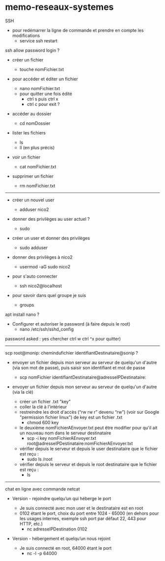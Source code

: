 # memo-reseaux-systemes

SSH

* pour redémarrer la ligne de commande et prendre en compte les modifications
  * service ssh restart 


ssh allow password login ?


* créer un fichier
  * touche nomFichier.txt

* pour accéder et éditer un fichier
  * nano nomFichier.txt
  * pour quitter une fois édité
    * ctrl s puis ctrl x 
    * ctrl c pour exit ?


* accéder au dossier
  * cd nomDossier

* lister les fichiers
  * ls
  * ll (en plus précis)

* voir un fichier
  * cat nomFichier.txt

* supprimer un fichier
  * rm nomFichier.txt

___

* créer un nouvel user
  * adduser nico2 

* donner des privilèges au user actuel ?
  * sudo 

* créer un user et donner des privilèges
  * sudo adduser

* donner des privilèges à nico2
  * usermod -aG sudo nico2

* pour s'auto connecter
  * ssh nico2@localhost	

* pour savoir dans quel groupe je suis	
  * groups

apt install nano ?

* Configurer et autoriser le password (à faire depuis le root)
  * nano /etc/ssh/sshd_config

password asked : yes
chercher ctrl w
ctrl ^x pour quitter) 

___

scp root@monip: chemindufichier identifiantDestinataire@sonip ?

* envoyer un fichier depuis mon serveur au serveur de quelqu'un d'autre (via son mot de passe), puis saisir son identifiant et mot de passe
  * scp nomFichier identifiantDestinataire@adresseIPDestinataire:

* envoyer un fichier depuis mon serveur au serveur de quelqu'un d'autre (via la clé)
  * créer un fichier .txt "key"
  * coller la clé à l'intérieur
  * restreindre les droit d'accès (“rw rw r” devenu “rw”) (voir sur Google "permission fichier linux") de key est un fichier .txt
    * chmod 600 key 
  * le deuxième nomFichierAEnvoyer.txt peut être modifier pour qu'il ait un nouveau nom dans le serveur destinataire
    * scp -i key nomFichierAEnvoyer.txt root@adresseIPDestinataire:nomFichierAEnvoyer.txt 
  * vérifier depuis le serveur et depuis le user destinataire que le fichier est reçu :
    * sudo ls /root
  * vérifier depuis le serveur et depuis le root destinataire que le fichier est reçu :
    * ls
___

chat en ligne avec commande netcat 

* Version - rejoindre quelqu’un qui héberge le port
  * Je suis connecté avec mon user et le destinataire est en root 
  * 0102 étant le port, choix du port entre 1024 - 65000 (en dehors pour les usages internes, exemple ssh port par défaut 22, 443 pour HTTP, etc.)
    * nc  adresseIPDestination 0102 


* Version - hébergement et quelqu’un nous rejoint
  * Je suis connecté en root, 64000 étant le port
    * nc -l -p  64000
